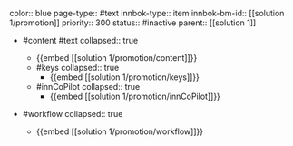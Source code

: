color:: blue
page-type:: #text
innbok-type:: item
innbok-bm-id:: [[solution 1/promotion]]
priority:: 300
status:: #inactive
parent:: [[solution 1]]

- #content #text
  collapsed:: true
	- {{embed [[solution 1/promotion/content]]}}
  - #keys
    collapsed:: true
	  - {{embed [[solution 1/promotion/keys]]}}
  - #innCoPilot
    collapsed:: true
	  - {{embed [[solution 1/promotion/innCoPilot]]}}

- #workflow
  collapsed:: true
	- {{embed [[solution 1/promotion/workflow]]}}

